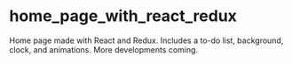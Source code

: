 # home_page_with_react_redux
Home page made with React and Redux. Includes a to-do list, background, clock, and animations. More developments coming.
